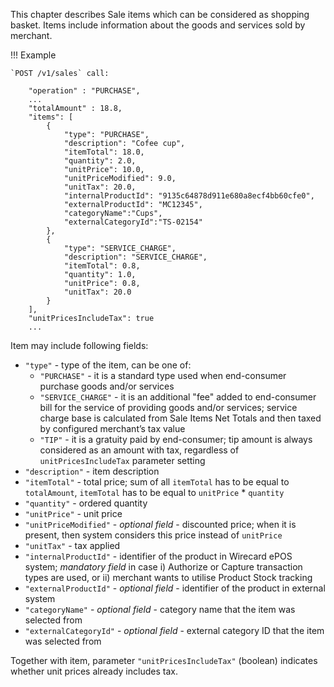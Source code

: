 This chapter describes Sale items which can be considered as shopping basket. Items include information about the goods and services sold by merchant.

!!! Example

    `POST /v1/sales` call:
    
        "operation" : "PURCHASE",
        ...
        "totalAmount" : 18.8,
        "items": [
            {
                "type": "PURCHASE",
                "description": "Cofee cup",
                "itemTotal": 18.0,
                "quantity": 2.0,
                "unitPrice": 10.0,
                "unitPriceModified": 9.0,
                "unitTax": 20.0,
                "internalProductId": "9135c64878d911e680a8ecf4bb60cfe0",
                "externalProductId": "MC12345",
                "categoryName":"Cups",
                "externalCategoryId":"TS-02154"
            },
            {
                "type": "SERVICE_CHARGE",
                "description": "SERVICE_CHARGE",
                "itemTotal": 0.8,
                "quantity": 1.0,
                "unitPrice": 0.8,
                "unitTax": 20.0
            }
        ],
        "unitPricesIncludeTax": true
        ...
        
Item may include following fields:

- `"type"` - type of the item, can be one of:
    - `"PURCHASE"` - it is a standard type used when end-consumer purchase goods and/or services
    - `"SERVICE_CHARGE"` - it is an additional "fee" added to end-consumer bill for the service of providing goods and/or services; service charge base is calculated from Sale Items Net Totals and then taxed by configured merchant’s tax value
    - `"TIP"` - it is a gratuity paid by end-consumer; tip amount is always considered as an amount with tax, regardless of `unitPricesIncludeTax` parameter setting
- `"description"` - item description
- `"itemTotal"` - total price; sum of all `itemTotal` has to be equal to `totalAmount`, `itemTotal` has to be equal to `unitPrice` * `quantity`
- `"quantity"` - ordered quantity
- `"unitPrice"` - unit price
- `"unitPriceModified"` - _optional field_ - discounted price; when it is present, then system considers this price instead of `unitPrice`
- `"unitTax"` - tax applied
- `"internalProductId"` - identifier of the product in Wirecard ePOS system; _mandatory field_ in case i) Authorize or Capture transaction types are used, or ii) merchant wants to utilise Product Stock tracking
- `"externalProductId"` - _optional field_ - identifier of the product in external system
- `"categoryName"` - _optional field_ - category name that the item was selected from
- `"externalCategoryId"` - _optional field_ - external category ID that the item was selected from

Together with item, parameter `"unitPricesIncludeTax"` (boolean) indicates whether unit prices already includes tax.